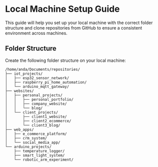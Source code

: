 # Local Machine Setup Guide

This guide will help you set up your local machine with the correct folder structure and clone repositories from GitHub to ensure a consistent environment across machines.

## Folder Structure

Create the following folder structure on your local machine:

```plaintext
/home/anda/Documents/repositories/
├── iot_projects/
│   ├── esp32_sensor_network/
│   ├── raspberry_pi_home_automation/
│   └── arduino_mqtt_gateway/
├── websites/
│   ├── personal_projects/
│   │   ├── personal_portfolio/
│   │   ├── company_website/
│   │   └── blog/
│   └── client_projects/
│       ├── client1_website/
│       ├── client2_ecommerce/
│       └── client3_blog/
├── web_apps/
│   ├── e_commerce_platform/
│   ├── crm_system/
│   └── social_media_app/
└── arduino_projects/
    ├── temperature_logger/
    ├── smart_light_system/
    └── robotic_arm_experiment/
